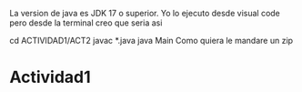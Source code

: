 La version de java es JDK 17 o superior.
Yo lo ejecuto desde visual code pero desde la terminal creo que seria asi

cd ACTIVIDAD1/ACT2
javac *.java
java Main
Como quiera le mandare un zip
# Actividad1